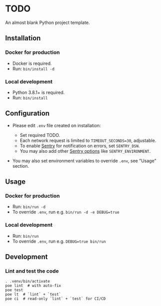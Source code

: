 # TODO

An almost blank Python project template.

## Installation

### Docker for production

* Docker is required.
* Run: `bin/install -d`

### Local development

* Python 3.8.1+ is required.
* Run: `bin/install`

## Configuration

* Please edit `.env` file created on installation:
    * Set required TODO.
    * Each network request is limited to `TIMEOUT_SECONDS=30`, adjustable.
    * To enable [Sentry](https://sentry.io/) for notification on errors, set `SENTRY_DSN`.
    * You may also add other
      [Sentry options](https://docs.sentry.io/platforms/python/configuration/options/)
      like `SENTRY_ENVIRONMENT`.

* You may also set environment variables to override `.env`, see "Usage" section.

## Usage

### Docker for production

* Run: `bin/run -d`
* To override `.env`, run e.g. `bin/run -d -e DEBUG=true`

### Local development

* Run: `bin/run`
* To override `.env`, run e.g. `DEBUG=true bin/run`

## Development

### Lint and test the code

```
. .venv/bin/activate
poe lint  # with auto-fix
poe test
poe lt  # `lint` + `test`
poe ci  # read-only `lint` + `test` for CI/CD
```
